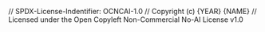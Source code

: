 // SPDX-License-Indentifier: OCNCAI-1.0
// Copyright (c) {YEAR} {NAME}
// Licensed under the Open Copyleft Non-Commercial No-AI License v1.0
